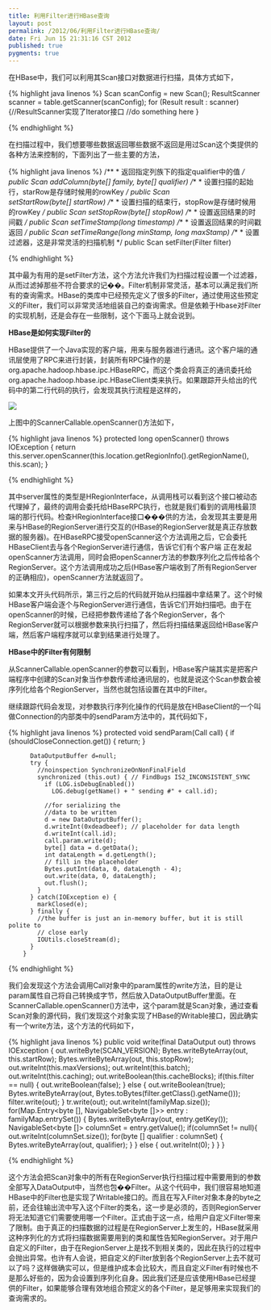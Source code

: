 ```yaml
---
title: 利用Filter进行HBase查询
layout: post
permalink: /2012/06/利用Filter进行HBase查询/
date: Fri Jun 15 21:31:16 CST 2012
published: true
pygments: true
---
```


在HBase中，我们可以利用其Scan接口对数据进行扫描，具体方式如下，

{% highlight java linenos %}
	Scan scanConfig = new Scan();
	ResultScanner scanner = table.getScanner(scanConfig);
	for (Result result : scanner) {//ResultScanner实现了Iterator接口
		//do something here
	}

{% endhighlight %}


在扫描过程中，我们想要哪些数据返回哪些数据不返回是用过Scan这个类提供的各种方法来控制的，下面列出了一些主要的方法，

{% highlight java linenos %}
	/**
	* 返回指定列族下的指定qualifier中的值
	*/
	public Scan addColumn(byte[] family, byte[] qualifier)
	/**
	* 设置扫描的起始行，starRow是存储时候用的rowKey
	*/
	public Scan setStartRow(byte[] startRow)
	/**
	* 设置扫描的结束行，stopRow是存储时候用的rowKey
	*/
	public Scan setStopRow(byte[] stopRow)
	/**
	* 设置返回结果的时间戳
	*/
	public Scan setTimeStamp(long timestamp)
	/**
	* 设置返回结果的时间戳返回
	*/
	public Scan setTimeRange(long minStamp, long maxStamp)
	/**
	* 设置过滤器，这是非常灵活的扫描机制
	*/
	public Scan setFilter(Filter filter)

{% endhighlight %}


其中最为有用的是setFilter方法，这个方法允许我们为扫描过程设置一个过滤器，从而过滤掉那些不符合要求的记��。Filter机制非常灵活，基本可以满足我们所有的查询需求。HBase的类库中已经预先定义了很多的Filter，通过使用这些预定义的Filter，我们可以非常灵活地组装自己的查询需求。但是依赖于Hbase对Filter的实现机制，还是会存在一些限制，这个下面马上就会说到。

<strong>
HBase是如何实现Filter的
</strong>


HBase提供了一个Java实现的客户端，用来与服务器进行通讯。这个客户端的通讯层使用了RPC来进行封装，封装所有RPC操作的是org.apache.hadoop.hbase.ipc.HBaseRPC，而这个类会将真正的通讯委托给org.apache.hadoop.hbase.ipc.HBaseClient类来执行。如果跟踪开头给出的代码中的第二行代码的执行，会发现其执行流程是这样的，

<img src="http://dl.iteye.com/upload/attachment/0070/5676/67b2bf21-87ed-37a5-af30-6a7d788c6bba.png" />


上图中的ScannerCallable.openScanner()方法如下，

{% highlight java linenos %}
	protected long openScanner() throws IOException {
	    return this.server.openScanner(this.location.getRegionInfo().getRegionName(),
	      this.scan);
	  }

{% endhighlight %}


其中server属性的类型是HRegionInterface，从调用栈可以看到这个接口被动态代理掉了，最终的调用会委托给HBaseRPC执行，也就是我们看到的调用栈最顶端的那行代码。检查HRegionInterface接口���供的方法，会发现其主要是用来与HBase的RegionServer进行交互的(HBase的RegionServer就是真正存放数据的服务器)。在HBaseRPC接受openScanner这个方法调用之后，它会委托HBaseClient去与各个RegionServer进行通信，告诉它们有个客户端 正在发起openScanner方法调用，同时会把openScanner方法的参数序列化之后传给各个RegionServer。这个方法调用成功之后(HBase客户端收到了所有RegionServer的正确相应)，openScanner方法就返回了。

如果本文开头代码所示，第三行之后的代码就开始从扫描器中拿结果了。这个时候HBase客户端会逐个与RegionServer进行通信，告诉它们开始扫描吧。由于在openScanner的时候，已经把参数传递给了各个RegionServer，各个RegionServer就可以根据参数来执行扫描了，然后将扫描结果返回给HBase客户端，然后客户端程序就可以拿到结果进行处理了。

<strong>
HBase中的Filter有何限制
</strong>




从ScannerCallable.openScanner的参数可以看到，HBase客户端其实是把客户端程序中创建的Scan对象当作参数传递给通讯层的，也就是说这个Scan参数会被序列化给各个RegionServer，当然也就包括设置在其中的Filter。

继续跟踪代码会发现，对参数执行序列化操作的代码是放在HBaseClient的一个叫做Connection的内部类中的sendParam方法中的，其代码如下，

{% highlight java linenos %}
	protected void sendParam(Call call) {
	      if (shouldCloseConnection.get()) {
	        return;
	      }
	
	      DataOutputBuffer d=null;
	      try {
	        //noinspection SynchronizeOnNonFinalField
	        synchronized (this.out) { // FindBugs IS2_INCONSISTENT_SYNC
	          if (LOG.isDebugEnabled())
	            LOG.debug(getName() + " sending #" + call.id);
	
	          //for serializing the
	          //data to be written
	          d = new DataOutputBuffer();
	          d.writeInt(0xdeadbeef); // placeholder for data length
	          d.writeInt(call.id);
	          call.param.write(d);
	          byte[] data = d.getData();
	          int dataLength = d.getLength();
	          // fill in the placeholder
	          Bytes.putInt(data, 0, dataLength - 4);
	          out.write(data, 0, dataLength);
	          out.flush();
	        }
	      } catch(IOException e) {
	        markClosed(e);
	      } finally {
	        //the buffer is just an in-memory buffer, but it is still polite to
	        // close early
	        IOUtils.closeStream(d);
	      }
	    }

{% endhighlight %}


我们会发现这个方法会调用Call对象中的param属性的write方法，目的是让param属性自己将自己转换成字节，然后放入DataOutputBuffer里面。在ScannerCallable.openScanner()方法中，这个param就是Scan对象，通过查看Scan对象的源代码，我们发现这个对象实现了HBase的Writable接口，因此确实有一个write方法，这个方法的代码如下，

{% highlight java linenos %}
	public void write(final DataOutput out)
	  throws IOException {
	    out.writeByte(SCAN_VERSION);
	    Bytes.writeByteArray(out, this.startRow);
	    Bytes.writeByteArray(out, this.stopRow);
	    out.writeInt(this.maxVersions);
	    out.writeInt(this.batch);
	    out.writeInt(this.caching);
	    out.writeBoolean(this.cacheBlocks);
	    if(this.filter == null) {
	      out.writeBoolean(false);
	    } else {
	      out.writeBoolean(true);
	      Bytes.writeByteArray(out, Bytes.toBytes(filter.getClass().getName()));
	      filter.write(out);
	    }
	    tr.write(out);
	    out.writeInt(familyMap.size());
	    for(Map.Entry&lt;byte [], NavigableSet&lt;byte []&gt;&gt; entry : familyMap.entrySet()) {
	      Bytes.writeByteArray(out, entry.getKey());
	      NavigableSet&lt;byte []&gt; columnSet = entry.getValue();
	      if(columnSet != null){
	        out.writeInt(columnSet.size());
	        for(byte [] qualifier : columnSet) {
	          Bytes.writeByteArray(out, qualifier);
	        }
	      } else {
	        out.writeInt(0);
	      }
	    }
	  }

{% endhighlight %}




这个方法会把Scan对象中的所有在RegionServer执行扫描过程中需要用到的参数全部写入DataOutput中，当然也包��Filter。从这个代码中，我们很容易地知道HBase中的Filter也是实现了Writable接口的。而且在写入Filter对象本身的byte之前，还会往输出流中写入这个Filter的类名，这一步是必须的，否则RegionServer将无法知道它们需要使用哪一个Filter。正式由于这一点，给用户自定义Filter带来了限制。由于真正的扫描数据的过程是在RegionServer上发生的，HBase就采用这种序列化的方式将扫描数据需要用到的类和属性告知RegionServer。对于用户自定义的Filter，由于在RegionServer上是找不到相关类的，因此在执行的过程中会抛出异常。也许有人会说，把自定义的Filter放到各个RegionServer上去不就可以了吗？这样做确实可以，但是维护成本会比较大，而且自定义Filter有时候也不是那么好些的，因为会设置到序列化自身。因此我们还是应该使用HBase已经提供的Filter，如果能够合理有效地组合预定义的各个Filter，是足够用来实现我们的查询需求的。
